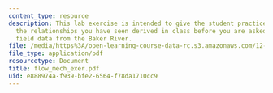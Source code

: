 ```yaml
---
content_type: resource
description: This lab exercise is intended to give the student practice working with
  the relationships you have seen derived in class before you are asked to analyze
  field data from the Baker River.
file: /media/https%3A/open-learning-course-data-rc.s3.amazonaws.com/12-163-surface-processes-and-landscape-evolution-fall-2004/e888974af939bfe26564f78da1710cc9_flow_mech_exer.pdf
file_type: application/pdf
resourcetype: Document
title: flow_mech_exer.pdf
uid: e888974a-f939-bfe2-6564-f78da1710cc9
---
```

